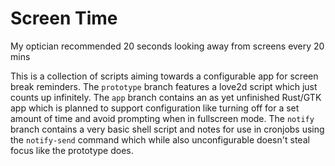 # Screen Time
My optician recommended 20 seconds looking away from screens every 20 mins

This is a collection of scripts aiming towards a configurable app for screen break reminders. The `prototype` branch features a love2d script which just counts up infinitely. The `app` branch contains an as yet unfinished Rust/GTK app which is planned to support configuration like turning off for a set amount of time and avoid prompting when in fullscreen mode. The `notify` branch contains a very basic shell script and notes for use in cronjobs using the `notify-send` command which while also unconfigurable doesn't steal focus like the prototype does.
